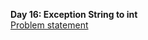 <b>Day 16: Exception String to int</b>
<br>
<a href="https://www.hackerrank.com/challenges/30-exceptions-string-to-integer/problem">Problem statement</a>
